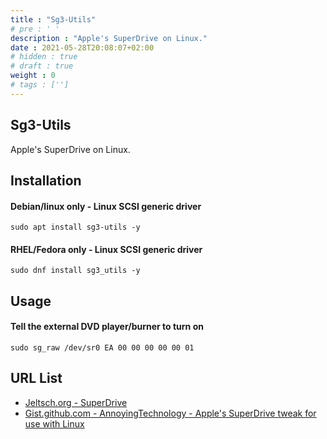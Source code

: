 ```yaml
---
title : "Sg3-Utils"
# pre : ' '
description : "Apple's SuperDrive on Linux."
date : 2021-05-28T20:08:07+02:00
# hidden : true
# draft : true
weight : 0
# tags : ['']
---
```


## Sg3-Utils

Apple's SuperDrive on Linux.

## Installation

#### Debian/linux only - Linux SCSI generic driver

```plain
sudo apt install sg3-utils -y
```

#### RHEL/Fedora only - Linux SCSI generic driver

```plain
sudo dnf install sg3_utils -y
```

## Usage

#### Tell the external DVD player/burner to turn on

```plain
sudo sg_raw /dev/sr0 EA 00 00 00 00 00 01
```

## URL List

* [Jeltsch.org - SuperDrive](https://jeltsch.org/SuperDrive)
* [Gist.github.com - AnnoyingTechnology - Apple's SuperDrive tweak for use with Linux](https://gist.github.com/AnnoyingTechnology/dbaae864822cf08372f0aafe64a63477)
